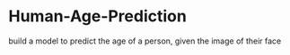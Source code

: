 # Human-Age-Prediction
 build a model to predict the age of a person, given the image of their face
